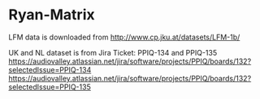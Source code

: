 # Ryan-Matrix

LFM data is downloaded from http://www.cp.jku.at/datasets/LFM-1b/

UK and NL dataset is from Jira Ticket: PPIQ-134 and PPIQ-135
https://audiovalley.atlassian.net/jira/software/projects/PPIQ/boards/132?selectedIssue=PPIQ-134
https://audiovalley.atlassian.net/jira/software/projects/PPIQ/boards/132?selectedIssue=PPIQ-135
